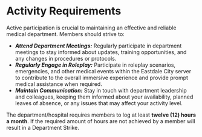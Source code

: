 # Activity Requirements

Active participation is crucial to maintaining an effective and reliable medical department. Members should strive to:

* _**Attend Department Meetings:**_ Regularly participate in department meetings to stay informed about updates, training opportunities, and any changes in procedures or protocols.
* _**Regularly Engage in Roleplay:**_ Participate in roleplay scenarios, emergencies, and other medical events within the Eastdale City server to contribute to the overall immersive experience and provide prompt medical assistance when required.
* _**Maintain Communication:**_ Stay in touch with department leadership and colleagues, keeping them informed about your availability, planned leaves of absence, or any issues that may affect your activity level.

The department/hospital requires members to log at least **twelve (12) hours a month**. If the required amount of hours are not achieved by a member will result in a Department Strike.
